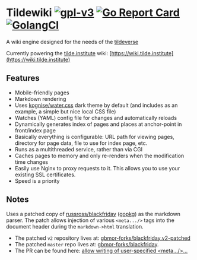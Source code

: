 # Tildewiki [![gpl-v3](https://img.shields.io/badge/license-GPLv3-brightgreen.svg "GPL v3")](https://github.com/gbmor/tildewiki/blob/master/LICENSE) [![Go Report Card](https://goreportcard.com/badge/github.com/gbmor/tildewiki)](https://goreportcard.com/report/github.com/gbmor/tildewiki) [![GolangCI](https://img.shields.io/badge/golang%20ci-success-blue.svg)](https://golangci.com/r/github.com/gbmor/tildewiki)

A wiki engine designed for the needs of the [tildeverse](https://tildeverse.org)

Currently powering the [tilde.institute](https://tilde.institute) wiki: [https://wiki.tilde.institute](https://wiki.tilde.institute)

## Features

* Mobile-friendly pages
* Markdown rendering
* Uses [kognise/water.css](https://github.com/kognise/water.css) dark theme by default (and includes as an example, a simple but nice local CSS file)
* Watches (YAML) config file for changes and automatically reloads
* Dynamically generates index of pages and places at anchor-point in front/index page
* Basically everything is configurable: URL path for viewing pages, directory for page data, file to use for index page, etc.
* Runs as a multithreaded service, rather than via CGI
* Caches pages to memory and only re-renders when the modification time changes
* Easily use Nginx to proxy requests to it. This allows you to use your existing SSL certificates.
* Speed is a priority

## Notes

Uses a patched copy of [russross/blackfriday](https://github.com/russross/blackfriday) ([gopkg](https://gopkg.in/russross/blackfriday.v2)) as the markdown parser. The patch allows injection of various `<meta.../>` tags into the document header during the `markdown->html` translation.

* The patched `v2` repository lives at: [gbmor-forks/blackfriday.v2-patched](https://github.com/gbmor-forks/blackfriday.v2-patched)
* The patched `master` repo lives at: [gbmor-forks/blackfriday](https://github.com/gbmor-forks/blackfriday). 
* The PR can be found here: [allow writing of user-specified &lt;meta.../&gt;...](https://github.com/russross/blackfriday/pull/541)

